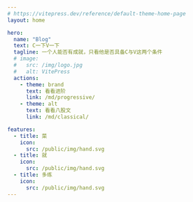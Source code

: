```yaml
---
# https://vitepress.dev/reference/default-theme-home-page
layout: home

hero:
  name: "Blog"
  text: C一下V一下
  tagline: 一个人能否有成就，只看他是否具备C与V这两个条件
  # image:
  #   src: /img/logo.jpg
  #   alt: VitePress
  actions:
    - theme: brand
      text: 看看进阶
      link: /md/progressive/
    - theme: alt
      text: 看看八股文
      link: /md/classical/

features:
  - title: 菜
    icon: 
      src: /public/img/hand.svg
  - title: 就
    icon: 
      src: /public/img/hand.svg
  - title: 多练
    icon: 
      src: /public/img/hand.svg
---
```


